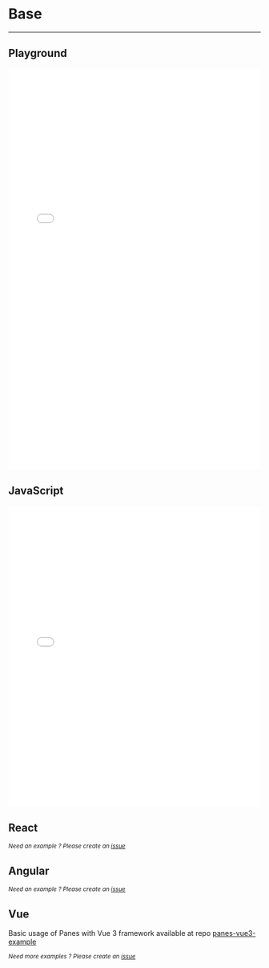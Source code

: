 # Base

--------
<script setup>
    import CodeButtons from '../../src/components/CodeButtons.vue';
</script>
<CodeButtons jsfiddle="zbk6mnj9"></CodeButtons>

## Playground
<iframe width="100%" height="800" src="//jsfiddle.net/romantonoff/zbk6mnj9/embedded/result/dark/" allowfullscreen="allowfullscreen" allowpaymentrequest frameborder="0"></iframe>

## JavaScript
<iframe width="100%" height="600" src="//jsfiddle.net/romantonoff/zbk6mnj9/embedded/js,html/dark/" allowfullscreen="allowfullscreen" allowpaymentrequest frameborder="0"></iframe>

## React
<small>*Need an example ? Please create an [issue](https://github.com/roman-rr/cupertino-pane/issues/new/choose)*</small>

## Angular
<small>*Need an example ? Please create an [issue](https://github.com/roman-rr/cupertino-pane/issues/new/choose)*</small>

## Vue
Basic usage of Panes with Vue 3 framework available at repo [panes-vue3-example](https://github.com/tech-systems/panes-vue3-example)

<small>*Need more examples ? Please create an [issue](https://github.com/roman-rr/cupertino-pane/issues/new/choose)*</small>
